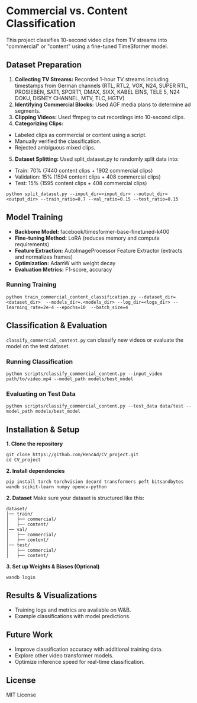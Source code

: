 # **Commercial vs. Content Classification**

This project classifies 10-second video clips from TV streams into "commercial" or "content" using a fine-tuned TimeSformer model.

## **Dataset Preparation**

1. **Collecting TV Streams:** Recorded 1-hour TV streams including timestamps from German channels (RTL, RTL2, VOX, N24, SUPER RTL, PROSIEBEN, SAT1, SPORT1, DMAX, SIXX, KABEL EINS, TELE 5, N24 DOKU, DISNEY CHANNEL, MTV, TLC, HGTV)
2. **Identifying Commercial Blocks:** Used AGF media plans to determine ad segments.
3. **Clipping Videos:** Used ffmpeg to cut recordings into 10-second clips.
4. **Categorizing Clips:**
- Labeled clips as commercial or content using a script.
- Manually verified the classification.
- Rejected ambiguous mixed clips.

5. **Dataset Splitting:** Used split_dataset.py to randomly split data into:
- Train: 70% (7440 content clips + 1902 commercial clips)
- Validation: 15% (1594 content clips + 408 commercial clips)
- Test: 15% (1595 content clips + 408 commercial clips)

`python split_dataset.py --input_dir=<input_dir> --output_dir=<output_dir> --train_ratio=0.7 --val_ratio=0.15 --test_ratio=0.15`

## **Model Training**

- **Backbone Model:** facebook/timesformer-base-finetuned-k400
- **Fine-tuning Method:** LoRA (reduces memory and compute requirements)
- **Feature Extraction:** AutoImageProcessor Feature Extractor (extracts and normalizes frames)
- **Optimization:** AdamW with weight decay
- **Evaluation Metrics:** F1-score, accuracy

### **Running Training**

`python train_commercial_content_classification.py --dataset_dir=<dataset_dir>  --models_dir=.<models_dir> --log_dir=<logs_dir> --learning_rate=2e-4 --epochs=10  --batch_size=4`

## **Classification & Evaluation**

`classify_commercial_content.py` can classify new videos or evaluate the model on the test dataset.

### **Running Classification**

`python scripts/classify_commercial_content.py --input_video path/to/video.mp4 --model_path models/best_model`

### **Evaluating on Test Data**

`python scripts/classify_commercial_content.py --test_data data/test --model_path models/best_model`

## **Installation & Setup**

**1. Clone the repository**

```
git clone https://github.com/HencAd/CV_project.git
cd CV_project
```

**2. Install dependencies**

`pip install torch torchvision decord transformers peft bitsandbytes wandb scikit-learn numpy opencv-python`

**2. Dataset**
Make sure your dataset is structured like this:
```
dataset/
│── train/
│   ├── commercial/
│   ├── content/
│── val/
│   ├── commercial/
│   ├── content/
│── test/
│   ├── commercial/
│   ├── content/
```

**3. Set up Weights & Biases (Optional)**

`wandb login`

## **Results & Visualizations**

- Training logs and metrics are available on W&B.
- Example classifications with model predictions.

## **Future Work**

- Improve classification accuracy with additional training data.
- Explore other video transformer models.
- Optimize inference speed for real-time classification.

## **License**

MIT License
